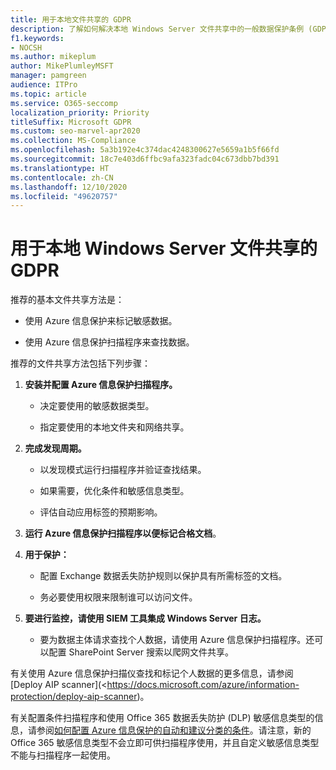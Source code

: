 ```yaml
---
title: 用于本地文件共享的 GDPR
description: 了解如何解决本地 Windows Server 文件共享中的一般数据保护条例 (GDPR) 要求。
f1.keywords:
- NOCSH
ms.author: mikeplum
author: MikePlumleyMSFT
manager: pamgreen
audience: ITPro
ms.topic: article
ms.service: O365-seccomp
localization_priority: Priority
titleSuffix: Microsoft GDPR
ms.custom: seo-marvel-apr2020
ms.collection: MS-Compliance
ms.openlocfilehash: 5a3b192e4c374dac4248300627e5659a1b5f66fd
ms.sourcegitcommit: 18c7e403d6ffbc9afa323fadc04c673dbb7bd391
ms.translationtype: HT
ms.contentlocale: zh-CN
ms.lasthandoff: 12/10/2020
ms.locfileid: "49620757"
---
```

# <a name="gdpr-for-on-premises-windows-server-file-shares"></a>用于本地 Windows Server 文件共享的 GDPR

推荐的基本文件共享方法是：

-   使用 Azure 信息保护来标记敏感数据。

-   使用 Azure 信息保护扫描程序来查找数据。

推荐的文件共享方法包括下列步骤：

1.  **安装并配置 Azure 信息保护扫描程序。**

    -   决定要使用的敏感数据类型。

    -   指定要使用的本地文件夹和网络共享。

2.  **完成发现周期。**

    -   以发现模式运行扫描程序并验证查找结果。

    -   如果需要，优化条件和敏感信息类型。

    -   评估自动应用标签的预期影响。

3.  **运行 Azure 信息保护扫描程序以便标记合格文档**。

4.  **用于保护：**

    -   配置 Exchange 数据丢失防护规则以保护具有所需标签的文档。

    -   务必要使用权限来限制谁可以访问文件。

5.  **要进行监控，请使用 SIEM 工具集成 Windows Server 日志。**

    -   要为数据主体请求查找个人数据，请使用 Azure 信息保护扫描程序。还可以配置 SharePoint Server 搜索以爬网文件共享。

有关使用 Azure 信息保护扫描仪查找和标记个人数据的更多信息，请参阅 [Deploy AIP scanner](<https://docs.microsoft.com/azure/information-protection/deploy-aip-scanner)。

有关配置条件扫描程序和使用 Office 365 数据丢失防护 (DLP) 敏感信息类型的信息，请参阅[如何配置 Azure 信息保护的自动和建议分类的条件](https://docs.microsoft.com/information-protection/deploy-use/configure-policy-classification)。请注意，新的 Office 365 敏感信息类型不会立即可供扫描程序使用，并且自定义敏感信息类型不能与扫描程序一起使用。
